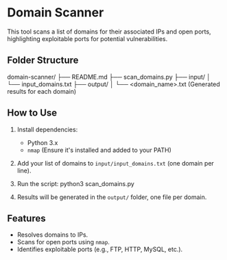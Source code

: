 # Domain Scanner

This tool scans a list of domains for their associated IPs and open ports, highlighting exploitable ports for potential vulnerabilities.

## Folder Structure

domain-scanner/ ├── README.md ├── scan_domains.py ├── input/ │ └── input_domains.txt ├── output/ │ └── <domain_name>.txt (Generated results for each domain)

## How to Use
1. Install dependencies:
   - Python 3.x
   - `nmap` (Ensure it's installed and added to your PATH)

2. Add your list of domains to `input/input_domains.txt` (one domain per line).

3. Run the script:
python3 scan_domains.py

4. Results will be generated in the `output/` folder, one file per domain.

## Features
- Resolves domains to IPs.
- Scans for open ports using `nmap`.
- Identifies exploitable ports (e.g., FTP, HTTP, MySQL, etc.).